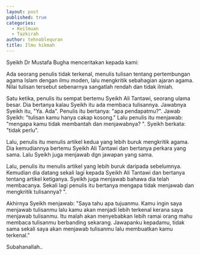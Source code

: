 ```yaml
---
layout: post
published: true
categories:
  - Keilmuan
  - Tazkirah
author: tehnoblequran
title: Ilmu hikmah
---
```

Syeikh Dr Mustafa Bugha menceritakan kepada kami:

Ada seorang penulis tidak terkenal, menulis tulisan tentang pertembungan agama Islam dengan ilmu moden, lalu mengkritik sebahagian ajaran agama. Nilai tulisan tersebut sebenarnya sangatlah rendah dan tidak ilmiah.

Satu ketika, penulis itu sempat bertemu Syeikh Ali Tantawi, seorang ulama besar. Dia bertanya kalau Syeikh itu ada membaca tulisannya. Jawabnya Syeikh itu, "Ya. Ada". Penulis itu bertanya: "apa pendapatmu?". Jawab Syeikh: "tulisan kamu hanya cakap kosong." Lalu penulis itu menjawab: "mengapa kamu tidak membantah dan menjawabnya? ". Syeikh berkata: "tidak perlu".

Lalu, penulis itu menulis artikel kedua yang lebih buruk mengkritik agama. Dia kemudiannya bertemu Syeikh Ali Tantawi dan bertanya perkara yang sama. Lalu Syeikh juga menjawab dgn jawapan yang sama.

Lalu, penulis itu menulis artikel yang lebih buruk daripada sebelumnya. Kemudian dia datang sekali lagi kepada Syeikh Ali Tantawi dan bertanya tentang artikel ketiganya. Syeikh juga menjawab bahawa dia telah membacanya. Sekali lagi penulis itu bertanya mengapa tidak menjawab dan mengkritik tulisannya? ".

Akhirnya Syeikh menjawab: "Saya tahu apa tujuanmu. Kamu ingin saya menjawab tulisanmu lalu kamu akan menjadi lebih terkenal kerana saya menjawab tulisanmu. Itu malah akan menyebabkan lebih ramai orang mahu membaca tulisanmu berbanding sekarang. Jawapanku kepadamu, tidak sama sekali saya akan menjawab tulisanmu lalu membuatkan kamu terkenal."

Subahanallah..
